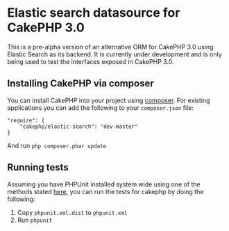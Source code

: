 # Elastic search datasource for CakePHP 3.0

This is a pre-alpha version of an alternative ORM for CakePHP 3.0 using Elastic Search
as its backend. It is currently under development and is only being used to test the
interfaces exposed in CakePHP 3.0.

## Installing CakePHP via composer

You can install CakePHP into your project using
[composer](http://getcomposer.org). For existing applications you can add the
following to your `composer.json` file:

	"require": {
		"cakephp/elastic-search": "dev-master"
	}

And run `php composer.phar update`

## Running tests

Assuming you have PHPUnit installed system wide using one of the methods stated
[here](http://phpunit.de/manual/current/en/installation.html), you can run the
tests for cakephp by doing the following:

1. Copy `phpunit.xml.dist` to `phpunit.xml`
3. Run `phpunit`
